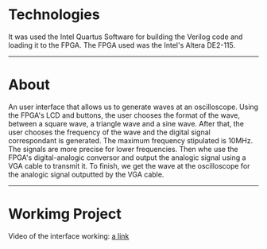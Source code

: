 # Technologies
It was used the Intel Quartus Software for building the Verilog code and loading it to the FPGA. The FPGA used was the Intel's Altera DE2-115.

---
# About
An user interface that allows us to generate waves at an oscilloscope. Using the FPGA's LCD and buttons, the user chooses the format of the wave, between a square wave, a triangle wave and a sine wave. After that, the user chooses the frequency of the wave and the digital signal correspondant is generated. The maximum frequency stipulated is 10MHz. The signals are more precise for lower frequencies. Then whe use the FPGA's digital-analogic conversor and output the analogic signal using a VGA cable to transmit it. To finish, we get the wave at the oscilloscope for the analogic signal outputted by the VGA cable.

---
# Workimg Project
Video of the interface working: [a link](https://www.youtube.com/watch?v=oJMHWy3O4bY)